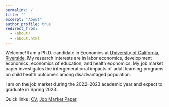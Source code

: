 ```yaml
---
permalink: /
title: ""
excerpt: "About"
author_profile: true
redirect_from: 
  - /about/
  - /about.html
---
```


<!--I am a PhD candidate in the Economics Department at the [University of California, Riverside](https://economics.ucr.edu/graduate-program/graduate-students/). I study the economics of education, with a particular interest in long-run effects and intergenerational transmission.--> 

<!--My research interest areas are Labor Economics, Economics of Education, Development Economics, Health Economics, and Econometrics.--> 

<!--Prior to coming to UCR in 2017, I completed my Master’s in Economics in India. I worked with think tanks and government research organizations as well.-->

<!--My primary research interests are in health economics, public economics, and labor economics. My job market paper investigates the short- and long-term impacts of substance use disorder treatment programs on human capital accumulation and labor market outcomes among at-risk youth.-->

<!--I am on the job market in the academic year 2022-2023, and will be available for interviews.-->

<!--[CV](/files/CV_Opinder_Kaur.pdf), [Job Market Paper](/files/JMP_Opinder_Kaur.pdf)-->



Welcome! I am a Ph.D. candidate in Economics at [University of California, Riverside](https://economics.ucr.edu/graduate-program/graduate-students/). My research interests are in labor economics, development economics, economics of education, and health economics. My job market paper investigates the intergenerational impacts of adult learning programs on child health outcomes among disadvantaged population. 


I am on the job market during the 2022–2023 academic year and expect to graduate in Spring 2023.


Quick links: [CV](/files/CV_Opinder_Kaur.pdf), [Job Market Paper](/files/JMP_Kaur2022.pdf)



